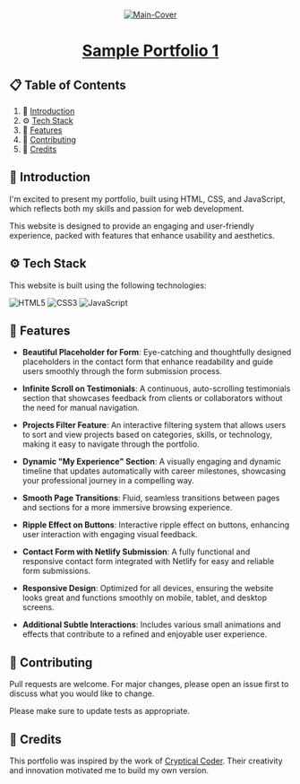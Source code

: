 <div align="center">
  <br />
   <a href="https://portfolio-1-getarpit.netlify.app/" target="_blank"><img src="https://i.ibb.co/h1cLpwg/brave-W9wu-M96-P8y.png" alt="Main-Cover" border="0"></a>
  <br />

# [Sample Portfolio 1](https://portfolio-1-getarpit.netlify.app/)

</div>

## 📋 <a name="table">Table of Contents</a>

1. 🤖 [Introduction](#introduction)
2. ⚙️ [Tech Stack](#techstack)
3. 🔋 [Features](#features)
4. 🚀 [Contributing](#contribute)
5. 🫡 [Credits](#credits)

## <a name="introduction">🤖 Introduction</a>

I'm excited to present my portfolio, built using HTML, CSS, and JavaScript, which reflects both my skills and passion for web development.

This website is designed to provide an engaging and user-friendly experience, packed with features that enhance usability and aesthetics.

## <a name="techstack">⚙️ Tech Stack</a>

This website is built using the following technologies:

![HTML5](https://img.shields.io/badge/html5-%23E34F26.svg?style=for-the-badge&logo=html5&logoColor=white)
![CSS3](https://img.shields.io/badge/css3-%231572B6.svg?style=for-the-badge&logo=css3&logoColor=white)
![JavaScript](https://img.shields.io/badge/javascript-%23323330.svg?style=for-the-badge&logo=javascript&logoColor=%23F7DF1E)

## <a name="features">🔋 Features</a>

- **Beautiful Placeholder for Form**: Eye-catching and thoughtfully designed placeholders in the contact form that enhance readability and guide users smoothly through the form submission process.

- **Infinite Scroll on Testimonials**: A continuous, auto-scrolling testimonials section that showcases feedback from clients or collaborators without the need for manual navigation.

- **Projects Filter Feature**: An interactive filtering system that allows users to sort and view projects based on categories, skills, or technology, making it easy to navigate through the portfolio.

- **Dynamic "My Experience" Section**: A visually engaging and dynamic timeline that updates automatically with career milestones, showcasing your professional journey in a compelling way.

- **Smooth Page Transitions**: Fluid, seamless transitions between pages and sections for a more immersive browsing experience.

- **Ripple Effect on Buttons**: Interactive ripple effect on buttons, enhancing user interaction with engaging visual feedback.

- **Contact Form with Netlify Submission**: A fully functional and responsive contact form integrated with Netlify for easy and reliable form submissions.

- **Responsive Design**: Optimized for all devices, ensuring the website looks great and functions smoothly on mobile, tablet, and desktop screens.

- **Additional Subtle Interactions**: Includes various small animations and effects that contribute to a refined and enjoyable user experience.

## <a name="contribute"> 🚀 Contributing</a>

Pull requests are welcome. For major changes, please open an issue first
to discuss what you would like to change.

Please make sure to update tests as appropriate.

## 🫡 Credits

This portfolio was inspired by the work of [Cryptical Coder](https://www.youtube.com/@CrypticalCoder). Their creativity and innovation motivated me to build my own version.
